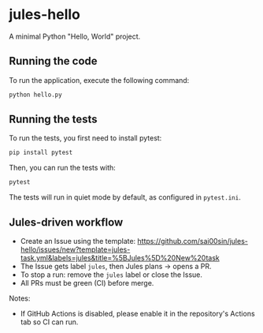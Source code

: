 # jules-hello

A minimal Python "Hello, World" project.

## Running the code

To run the application, execute the following command:

```bash
python hello.py
```

## Running the tests

To run the tests, you first need to install pytest:

```bash
pip install pytest
```

Then, you can run the tests with:

```bash
pytest
```

The tests will run in quiet mode by default, as configured in `pytest.ini`.

## Jules-driven workflow
- Create an Issue using the template:
  https://github.com/sai00sin/jules-hello/issues/new?template=jules-task.yml&labels=jules&title=%5BJules%5D%20New%20task
- The Issue gets label `jules`, then Jules plans → opens a PR.
- To stop a run: remove the `jules` label or close the Issue.
- All PRs must be green (CI) before merge.

Notes:
- If GitHub Actions is disabled, please enable it in the repository's Actions tab so CI can run.